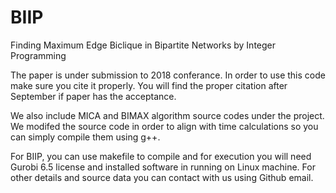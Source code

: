 # BIIP
Finding Maximum Edge Biclique in Bipartite Networks by Integer Programming

The paper is under submission to 2018 conferance. In order to use this code make sure you cite it properly. You will find the proper citation after September if paper has the acceptance.

We also include MICA and BIMAX algorithm source codes under the project. We modifed the source code in order to align with time calculations so you can simply compile them using g++.

For BIIP, you can use makefile to compile and for execution you will need Gurobi 6.5 license and installed software in running on Linux machine. For other details and source data you can contact with us using Github email.

